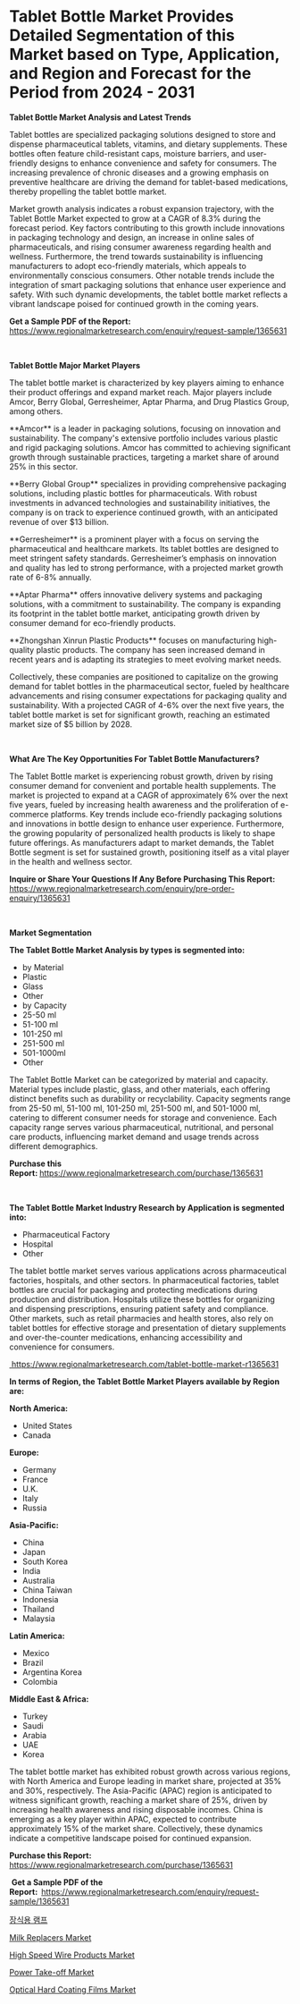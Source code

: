 <p><h1>Tablet Bottle Market Provides Detailed Segmentation of this Market based on Type, Application, and Region and Forecast for the Period from 2024 - 2031</h1></p><p><strong>Tablet Bottle Market Analysis and Latest Trends</strong></p>
<p><p>Tablet bottles are specialized packaging solutions designed to store and dispense pharmaceutical tablets, vitamins, and dietary supplements. These bottles often feature child-resistant caps, moisture barriers, and user-friendly designs to enhance convenience and safety for consumers. The increasing prevalence of chronic diseases and a growing emphasis on preventive healthcare are driving the demand for tablet-based medications, thereby propelling the tablet bottle market.</p><p>Market growth analysis indicates a robust expansion trajectory, with the Tablet Bottle Market expected to grow at a CAGR of 8.3% during the forecast period. Key factors contributing to this growth include innovations in packaging technology and design, an increase in online sales of pharmaceuticals, and rising consumer awareness regarding health and wellness. Furthermore, the trend towards sustainability is influencing manufacturers to adopt eco-friendly materials, which appeals to environmentally conscious consumers. Other notable trends include the integration of smart packaging solutions that enhance user experience and safety. With such dynamic developments, the tablet bottle market reflects a vibrant landscape poised for continued growth in the coming years.</p></p>
<p><strong>Get a Sample PDF of the Report:&nbsp;</strong> <a href="https://www.regionalmarketresearch.com/enquiry/request-sample/1365631">https://www.regionalmarketresearch.com/enquiry/request-sample/1365631</a></p>
<p>&nbsp;</p>
<p><strong>Tablet Bottle Major Market Players</strong></p>
<p><p>The tablet bottle market is characterized by key players aiming to enhance their product offerings and expand market reach. Major players include Amcor, Berry Global, Gerresheimer, Aptar Pharma, and Drug Plastics Group, among others.</p><p>**Amcor** is a leader in packaging solutions, focusing on innovation and sustainability. The company's extensive portfolio includes various plastic and rigid packaging solutions. Amcor has committed to achieving significant growth through sustainable practices, targeting a market share of around 25% in this sector.</p><p>**Berry Global Group** specializes in providing comprehensive packaging solutions, including plastic bottles for pharmaceuticals. With robust investments in advanced technologies and sustainability initiatives, the company is on track to experience continued growth, with an anticipated revenue of over $13 billion.</p><p>**Gerresheimer** is a prominent player with a focus on serving the pharmaceutical and healthcare markets. Its tablet bottles are designed to meet stringent safety standards. Gerresheimer’s emphasis on innovation and quality has led to strong performance, with a projected market growth rate of 6-8% annually.</p><p>**Aptar Pharma** offers innovative delivery systems and packaging solutions, with a commitment to sustainability. The company is expanding its footprint in the tablet bottle market, anticipating growth driven by consumer demand for eco-friendly products.</p><p>**Zhongshan Xinrun Plastic Products** focuses on manufacturing high-quality plastic products. The company has seen increased demand in recent years and is adapting its strategies to meet evolving market needs.</p><p>Collectively, these companies are positioned to capitalize on the growing demand for tablet bottles in the pharmaceutical sector, fueled by healthcare advancements and rising consumer expectations for packaging quality and sustainability. With a projected CAGR of 4-6% over the next five years, the tablet bottle market is set for significant growth, reaching an estimated market size of $5 billion by 2028.</p></p>
<p>&nbsp;</p>
<p><strong>What Are The Key Opportunities For Tablet Bottle Manufacturers?</strong></p>
<p><p>The Tablet Bottle market is experiencing robust growth, driven by rising consumer demand for convenient and portable health supplements. The market is projected to expand at a CAGR of approximately 6% over the next five years, fueled by increasing health awareness and the proliferation of e-commerce platforms. Key trends include eco-friendly packaging solutions and innovations in bottle design to enhance user experience. Furthermore, the growing popularity of personalized health products is likely to shape future offerings. As manufacturers adapt to market demands, the Tablet Bottle segment is set for sustained growth, positioning itself as a vital player in the health and wellness sector.</p></p>
<p><strong>Inquire or Share Your Questions If Any Before Purchasing This Report:</strong> <a href="https://www.regionalmarketresearch.com/enquiry/pre-order-enquiry/1365631">https://www.regionalmarketresearch.com/enquiry/pre-order-enquiry/1365631</a></p>
<p>&nbsp;</p>
<p><strong>Market Segmentation</strong></p>
<p><strong>The Tablet Bottle Market Analysis by types is segmented into:</strong></p>
<p><ul><li>by Material</li><li>Plastic</li><li>Glass</li><li>Other</li><li>by Capacity</li><li>25-50 ml</li><li>51-100 ml</li><li>101-250 ml</li><li>251-500 ml</li><li>501-1000ml</li><li>Other</li></ul></p>
<p><p>The Tablet Bottle Market can be categorized by material and capacity. Material types include plastic, glass, and other materials, each offering distinct benefits such as durability or recyclability. Capacity segments range from 25-50 ml, 51-100 ml, 101-250 ml, 251-500 ml, and 501-1000 ml, catering to different consumer needs for storage and convenience. Each capacity range serves various pharmaceutical, nutritional, and personal care products, influencing market demand and usage trends across different demographics.</p></p>
<p><strong>Purchase this Report:&nbsp;</strong><a href="https://www.regionalmarketresearch.com/purchase/1365631">https://www.regionalmarketresearch.com/purchase/1365631</a></p>
<p>&nbsp;</p>
<p><strong>The Tablet Bottle Market Industry Research by Application is segmented into:</strong></p>
<p><ul><li>Pharmaceutical Factory</li><li>Hospital</li><li>Other</li></ul></p>
<p><p>The tablet bottle market serves various applications across pharmaceutical factories, hospitals, and other sectors. In pharmaceutical factories, tablet bottles are crucial for packaging and protecting medications during production and distribution. Hospitals utilize these bottles for organizing and dispensing prescriptions, ensuring patient safety and compliance. Other markets, such as retail pharmacies and health stores, also rely on tablet bottles for effective storage and presentation of dietary supplements and over-the-counter medications, enhancing accessibility and convenience for consumers.</p></p>
<p><a href="https://www.regionalmarketresearch.com/tablet-bottle-market-r1365631">&nbsp;https://www.regionalmarketresearch.com/tablet-bottle-market-r1365631</a></p>
<p><strong>In terms of Region, the Tablet Bottle Market Players available by Region are:</strong></p>
<p>
    <p> <strong> North America: </strong>
        <ul>
            <li>United States</li>
            <li>Canada</li>
        </ul>
        </p> 
    <p> <strong> Europe: </strong>
        <ul>
            <li>Germany</li>
            <li>France</li>
            <li>U.K.</li>
            <li>Italy</li>
            <li>Russia</li>
        </ul>
        </p> 
    <p> <strong> Asia-Pacific: </strong>
        <ul>
            <li>China</li>
            <li>Japan</li>
            <li>South Korea</li>
            <li>India</li>
            <li>Australia</li>
            <li>China Taiwan</li>
            <li>Indonesia</li>
            <li>Thailand</li>
            <li>Malaysia</li>
        </ul>
        </p> 
    <p> <strong> Latin America: </strong>
        <ul>
            <li>Mexico</li>
            <li>Brazil</li>
            <li>Argentina Korea</li>
            <li>Colombia</li>
        </ul>
        </p> 
    <p> <strong> Middle East & Africa: </strong>
        <ul>
            <li>Turkey</li>
            <li>Saudi</li>
            <li>Arabia</li>
            <li>UAE</li>
            <li>Korea</li>
        </ul>
    </p>
    </p>
<p><p>The tablet bottle market has exhibited robust growth across various regions, with North America and Europe leading in market share, projected at 35% and 30%, respectively. The Asia-Pacific (APAC) region is anticipated to witness significant growth, reaching a market share of 25%, driven by increasing health awareness and rising disposable incomes. China is emerging as a key player within APAC, expected to contribute approximately 15% of the market share. Collectively, these dynamics indicate a competitive landscape poised for continued expansion.</p></p>
<p><strong>Purchase this Report: </strong><a href="https://www.regionalmarketresearch.com/purchase/1365631">https://www.regionalmarketresearch.com/purchase/1365631</a></p>
<p>&nbsp;<strong>Get a Sample PDF of the Report:&nbsp;&nbsp;</strong><a href="https://www.regionalmarketresearch.com/enquiry/request-sample/1365631">https://www.regionalmarketresearch.com/enquiry/request-sample/1365631</a></p>
<p><strong></strong></p>
<p><p><a href="https://medium.com/@oliverallison38/%EC%84%B8%EA%B3%84-%EC%9E%A5%EC%8B%9D-%EC%A1%B0%EB%AA%85-%EC%8B%9C%EC%9E%A5-%EC%95%A0%ED%94%8C%EB%A6%AC%EC%BC%80%EC%9D%B4%EC%85%98-%EC%B5%9C%EC%A2%85-%EC%82%AC%EC%9A%A9-%EC%82%B0%EC%97%85-%EC%9C%A0%ED%98%95-%EC%9E%A5%EB%B9%84-%EB%B0%8F-%EC%A7%80%EC%97%AD%EC%97%90-%EB%8C%80%ED%95%9C-%EC%A7%91%EC%A4%91-%EB%B6%84%EC%84%9D-%EB%B0%8F-%EC%98%88%EC%B8%A1-2024-2031-ec0490326dc8">장식용 램프</a></p><p><a href="https://medium.com/@barbarakss89/global-milk-replacers-market-sector-types-applications-market-player-strategies-regional-growth-225987949d83?postPublishedType=repub">Milk Replacers Market</a></p><p><a href="https://issuu.com/reportprime-2/docs/high-speed-wire-products-market-siz_90ff7ddff4269a">High Speed Wire Products Market</a></p><p><a href="https://medium.com/@barbarakss89/power-take-off-market-share-market-analysis-growth-trends-forecasts-for-period-from-2024-7100ba03ce07?postPublishedType=repub">Power Take-off Market</a></p><p><a href="https://issuu.com/reportprime-2/docs/optical-hard-coating-films-market-s_6190541c90a2c8">Optical Hard Coating Films Market</a></p></p>